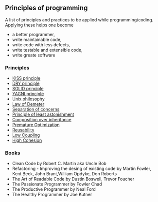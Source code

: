## Principles of programming

A list of principles and practices to be applied while programming/coding.
Applying these helps one become 
- a better programmer, 
- write maintainable code, 
- write code with less defects, 
- write testable and extensible code,
- write greate software

### Principles

- [KISS principle](https://en.wikipedia.org/wiki/KISS_principle)
- [DRY principle](https://en.wikipedia.org/wiki/Don%27t_repeat_yourself)
- [SOLID principle](https://en.wikipedia.org/wiki/SOLID_(object-oriented_design))
- [YAGNI principle](https://en.wikipedia.org/wiki/You_aren%27t_gonna_need_it)
- [Unix philosophy](https://en.wikipedia.org/wiki/Unix_philosophy)
- [Law of Demeter](https://en.wikipedia.org/wiki/Law_of_Demeter)
- [Separation of concerns](https://en.wikipedia.org/wiki/Separation_of_concerns)
- [Principle of least astonishment](https://en.wikipedia.org/wiki/Principle_of_least_astonishment)
- [Composition over inheritance](https://en.wikipedia.org/wiki/Composition_over_inheritance)
- [Premature Optimization](http://wiki.c2.com/?PrematureOptimization)
- [Reusability](https://en.wikipedia.org/wiki/Reusability)
- [Low Coupling](https://en.wikipedia.org/wiki/Coupling_(computer_programming))
- [High Cohesion](https://en.wikipedia.org/wiki/Cohesion_(computer_science))


### Books
- Clean Code by Robert C. Martin aka Uncle Bob
- Refactoring - Improving the desing of existing code by Martin Fowler, Kent Beck, John Brant,William Opdyke, Don Roberts
- The Art of Readable Code by Dustin Boswell, Trevor Foucher
- The Passionate Programmer by Fowler Chad
- The Productive Programmer by Neal Ford
- The Healthy Programmer by Joe Kutner



